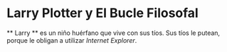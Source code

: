 # Larry Plotter y El Bucle Filosofal

** Larry ** es un niño huérfano que vive con sus tíos.
Sus tíos le putean, porque le obligan a utilizar *Internet Explorer*.
